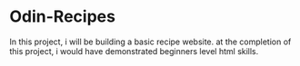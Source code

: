 # Odin-Recipes
In this project, i will be building a basic recipe website.
at the completion of this project, i would have demonstrated beginners level html skills.